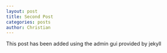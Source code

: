 ```yaml
---
layout: post
title: Second Post
categories: posts
author: Christian
---
```


This post has been added using the admin gui provided by jekyll